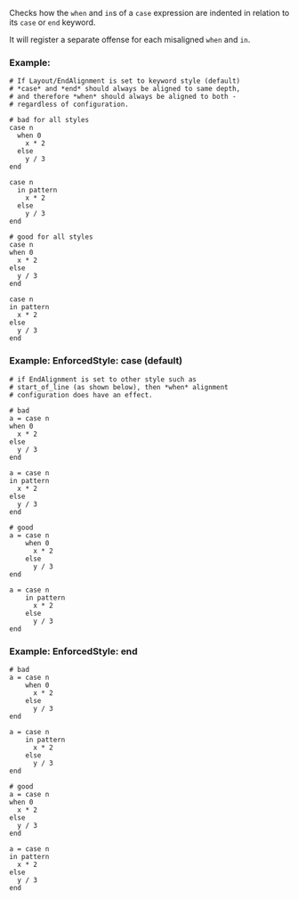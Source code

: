 Checks how the `when` and ``in``s of a `case` expression
are indented in relation to its `case` or `end` keyword.

It will register a separate offense for each misaligned `when` and `in`.

### Example:
    # If Layout/EndAlignment is set to keyword style (default)
    # *case* and *end* should always be aligned to same depth,
    # and therefore *when* should always be aligned to both -
    # regardless of configuration.

    # bad for all styles
    case n
      when 0
        x * 2
      else
        y / 3
    end

    case n
      in pattern
        x * 2
      else
        y / 3
    end

    # good for all styles
    case n
    when 0
      x * 2
    else
      y / 3
    end

    case n
    in pattern
      x * 2
    else
      y / 3
    end

### Example: EnforcedStyle: case (default)
    # if EndAlignment is set to other style such as
    # start_of_line (as shown below), then *when* alignment
    # configuration does have an effect.

    # bad
    a = case n
    when 0
      x * 2
    else
      y / 3
    end

    a = case n
    in pattern
      x * 2
    else
      y / 3
    end

    # good
    a = case n
        when 0
          x * 2
        else
          y / 3
    end

    a = case n
        in pattern
          x * 2
        else
          y / 3
    end

### Example: EnforcedStyle: end
    # bad
    a = case n
        when 0
          x * 2
        else
          y / 3
    end

    a = case n
        in pattern
          x * 2
        else
          y / 3
    end

    # good
    a = case n
    when 0
      x * 2
    else
      y / 3
    end

    a = case n
    in pattern
      x * 2
    else
      y / 3
    end